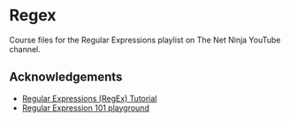 # Regex
Course files for the Regular Expressions playlist on The Net Ninja YouTube channel.

## Acknowledgements
 - [Regular Expressions (RegEx) Tutorial](https://www.youtube.com/playlist?list=PL4cUxeGkcC9g6m_6Sld9Q4jzqdqHd2HiD)
 - [Regular Expression 101 playground](https://regex101.com/)